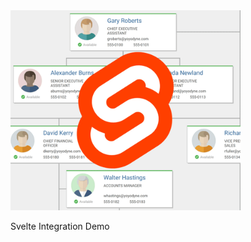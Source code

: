 <img src="../../resources/image/svelte.png" alt="demo-thumbnail" height="320"/>

Svelte Integration Demo

